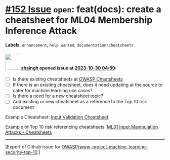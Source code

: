 # [\#152 Issue](https://github.com/OWASP/www-project-machine-learning-security-top-10/issues/152) `open`: feat(docs): create a cheatsheet for ML04 Membership Inference Attack
**Labels**: `enhancement`, `help wanted`, `documentation/cheatsheets`


#### <img src="https://avatars.githubusercontent.com/u/412800?v=4" width="50">[shsingh](https://github.com/shsingh) opened issue at [2023-10-30 04:59](https://github.com/OWASP/www-project-machine-learning-security-top-10/issues/152):

- [ ] Is there existing cheatsheets at [OWASP Cheatsheets](https://cheatsheetseries.owasp.org/Glossary.html)
- [ ] If there is an existing cheatsheet, does it need updating at the source to cater for machine learning use cases?
- [ ] Is there a need for a new cheatsheet topic?
- [ ] Add existing or new cheatsheet as a reference to the Top 10 risk document

Example Cheatsheet: [Input Validation Cheatsheet](https://github.com/OWASP/CheatSheetSeries/blob/master/cheatsheets/Input_Validation_Cheat_Sheet.md)

Example of Top 10 risk referencing cheatsheets: [ML01 Input Manipulation Attacks - Cheatsheets](https://github.com/OWASP/www-project-machine-learning-security-top-10/blob/master/docs/cheatsheets/ML01_2023-Input_Manipulation_Attack-Cheatsheet.md)




-------------------------------------------------------------------------------



[Export of Github issue for [OWASP/www-project-machine-learning-security-top-10](https://github.com/OWASP/www-project-machine-learning-security-top-10).]
